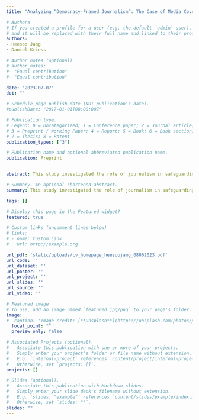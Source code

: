 ```yaml
---
title: "Analyzing “Democracy-Framed Journalism”: The Case of Media Coverage of Election Deniers During the 2022 U.S. Midterm Elections"

# Authors
# If you created a profile for a user (e.g. the default `admin` user), write the username (folder name) here 
# and it will be replaced with their full name and linked to their profile.
authors:
- Heesoo Jang
- Daniel Kriess

# Author notes (optional)
# author_notes:
#- "Equal contribution"
#- "Equal contribution"

date: "2023-07-07"
doi: ""

# Schedule page publish date (NOT publication's date).
#publishDate: "2017-01-01T00:00:00Z"

# Publication type.
# Legend: 0 = Uncategorized; 1 = Conference paper; 2 = Journal article;
# 3 = Preprint / Working Paper; 4 = Report; 5 = Book; 6 = Book section;
# 7 = Thesis; 8 = Patent
publication_types: ["3"]

# Publication name and optional abbreviated publication name.
publication: Preprint


abstract: This study investigated the role of journalism in safeguarding democracy. To accomplish this, it introduces a novel framework termed "democracy-framed journalism," which emphasizes the foregrounding of democracy both as an established norm and as a political ideal. Using the U.S. as a case study, the study applies the framework to analyze a comprehensive dataset of 708 articles encompassing 21 races in the 2022 U.S. midterm elections. Additionally, interviews with twelve journalists are conducted to evaluate their perspectives and practices regarding democracy-framed coverage. While the study centers on the U.S. as a case study, its implications extend beyond this specific context, offering insights into the broader challenges faced by democratic societies worldwide. The findings reveal a significant gap in journalism's performance, with limited presence of democracy-frames and weak statements in addressing election deniers. The study underscores the urgency of addressing threats to democracy and proposes a normative and analytical framework for evaluating journalistic contributions to safeguarding democratic processes.

# Summary. An optional shortened abstract.
summary: This study investigated the role of journalism in safeguarding democracy. To accomplish this, it introduces a novel framework termed "democracy-framed journalism," which emphasizes the foregrounding of democracy both as an established norm and as a political ideal. Using the U.S. as a case study, the study applies the framework to analyze a comprehensive dataset of 708 articles encompassing 21 races in the 2022 U.S. midterm elections. Additionally, interviews with twelve journalists are conducted to evaluate their perspectives and practices regarding democracy-framed coverage.

tags: []

# Display this page in the Featured widget?
featured: true

# Custom links (uncomment lines below)
# links:
# - name: Custom Link
#   url: http://example.org

url_pdf: 'static/uploads/cv_homepage_heesoojang_08062023.pdf'
url_code: ''
url_dataset: ''
url_poster: ''
url_project: ''
url_slides: ''
url_source: ''
url_video: ''

# Featured image
# To use, add an image named `featured.jpg/png` to your page's folder. 
image:
#  caption: 'Image credit: [**Unsplash**](https://unsplash.com/photos/pLCdAaMFLTE)'
  focal_point: ""
  preview_only: false

# Associated Projects (optional).
#   Associate this publication with one or more of your projects.
#   Simply enter your project's folder or file name without extension.
#   E.g. `internal-project` references `content/project/internal-project/index.md`.
#   Otherwise, set `projects: []`.
projects: []

# Slides (optional).
#   Associate this publication with Markdown slides.
#   Simply enter your slide deck's filename without extension.
#   E.g. `slides: "example"` references `content/slides/example/index.md`.
#   Otherwise, set `slides: ""`.
slides: ""
---
```




